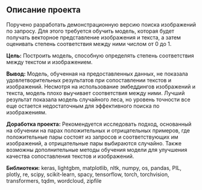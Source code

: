 ## Описание проекта

Поручено разработать демонстрационную версию поиска изображений по запросу. Для этого требуется обучить модель, которая будет получать векторное представление изображения и текста, а затем оценивать степень соответствия между ними числом от 0 до 1.

**Цель:** Построить модель, способную определять степень соответствия между текстом и изображением.

**Вывод:** Модель, обученная на предоставленных данных, не показала удовлетворительных результатов при сопоставлении текстов и изображений. Несмотря на использование эмбеддингов изображений и текста, модель плохо выучивает соответствия между ними. Лучший результат показала модель случайного леса, но уровень точности все еще остается недостаточным для эффективного поиска по изображениям.

**Доработка проекта:** Рекомендуется исследовать подход, основанный на обучении на парах положительных и отрицательных примеров, где положительные пары состоят из запросов и соответствующих им изображений, а отрицательные пары выбираются случайно. Также возможны дополнительные методы обучения модели для улучшения качества сопоставления текстов и изображений.

**Библиотеки:** keras, lightgbm, matplotlib, nltk, numpy, os, pandas, PIL, plotly, re, scipy, scikit-learn, spacy, tensorflow, torch, torchvision, transformers, tqdm, wordcloud, zipfile